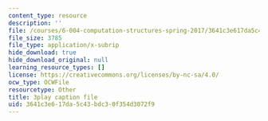 ```yaml
---
content_type: resource
description: ''
file: /courses/6-004-computation-structures-spring-2017/3641c3e617da5c43bdc30f354d3072f9_3683025.vtt
file_size: 3785
file_type: application/x-subrip
hide_download: true
hide_download_original: null
learning_resource_types: []
license: https://creativecommons.org/licenses/by-nc-sa/4.0/
ocw_type: OCWFile
resourcetype: Other
title: 3play caption file
uid: 3641c3e6-17da-5c43-bdc3-0f354d3072f9
---
```

